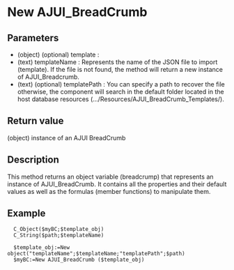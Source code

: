 ﻿<!--New AJUI_BreadCrumb ( {template_obj} ) -> AJUI BreadCrumb instance -->

# New AJUI_BreadCrumb

## Parameters

 *  (object) (optional) template :
   * (text) templateName : Represents the name of the JSON file to import (template). If the file is not found, the method will return a new instance of AJUI_Breadcrumb.
   * (text) (optional) templatePath : You can specify a path to recover the file otherwise, the component will search in the default folder located in the host database resources (.../Resources/AJUI_BreadCrumb_Templates/). 

## Return value

(object) instance of an AJUI BreadCrumb

## Description

This method returns an object variable (breadcrump) that represents an instance of AJUI_BreadCrumb. It contains all the properties and their default values as well as the formulas (member functions) to manipulate them.

## Example

```
  C_Object($myBC;$template_obj)
  C_String($path;$templateName)

  $template_obj:=New object("templateName";$templateName;"templatePath";$path)
  $myBC:=New AJUI_BreadCrumb ($template_obj)
```
